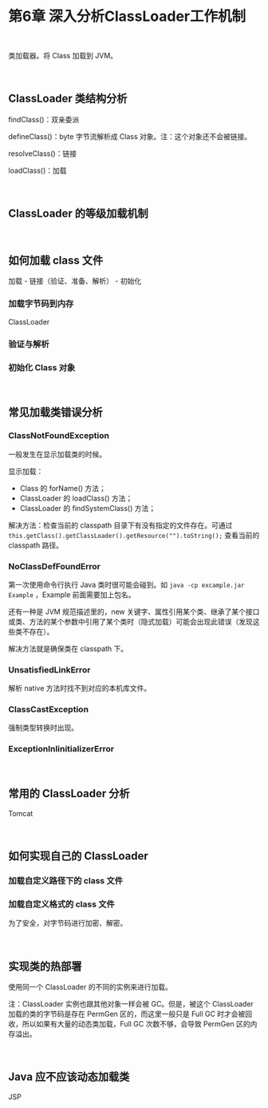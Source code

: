 # 第6章 深入分析ClassLoader工作机制

​    

类加载器。将 Class 加载到 JVM。

​    

## ClassLoader 类结构分析

findClass()：双亲委派

defineClass()：byte 字节流解析成 Class 对象。注：这个对象还不会被链接。

resolveClass()：链接

loadClass()：加载

​    

## ClassLoader 的等级加载机制

​    

## 如何加载 class 文件

加载 - 链接（验证、准备、解析） - 初始化

### 加载字节码到内存

ClassLoader

### 验证与解析

### 初始化 Class 对象

​    

## 常见加载类错误分析

### ClassNotFoundException

一般发生在显示加载类的时候。

显示加载：

- Class 的 forName() 方法；
- ClassLoader 的 loadClass() 方法；
- ClassLoader 的 findSystemClass() 方法；

解决方法：检查当前的 classpath 目录下有没有指定的文件存在。可通过 `this.getClass().getClassLoader().getResource("").toString();` 查看当前的 classpath 路径。

### NoClassDefFoundError

第一次使用命令行执行 Java 类时很可能会碰到。如 `java -cp excample.jar Example` ，Example 前面需要加上包名。

还有一种是 JVM 规范描述里的，new 关键字、属性引用某个类、继承了某个接口或类、方法的某个参数中引用了某个类时（隐式加载）可能会出现此错误（发现这些类不存在）。

解决方法就是确保类在 classpath 下。

### UnsatisfiedLinkError

解析 native 方法时找不到对应的本机库文件。

### ClassCastException

强制类型转换时出现。

### ExceptionInIinitializerError

​    

## 常用的 ClassLoader 分析

Tomcat

​    

## 如何实现自己的 ClassLoader

### 加载自定义路径下的 class 文件

### 加载自定义格式的 class 文件

为了安全，对字节码进行加密、解密。

​    

## 实现类的热部署

使用同一个 ClassLoader 的不同的实例来进行加载。

注：ClassLoader 实例也跟其他对象一样会被 GC。但是，被这个 ClassLoader 加载的类的字节码是存在 PermGen 区的，而这里一般只是 Full GC 时才会被回收，所以如果有大量的动态类加载，Full GC 次数不够，会导致 PermGen 区的内存溢出。

​    

## Java 应不应该动态加载类

JSP